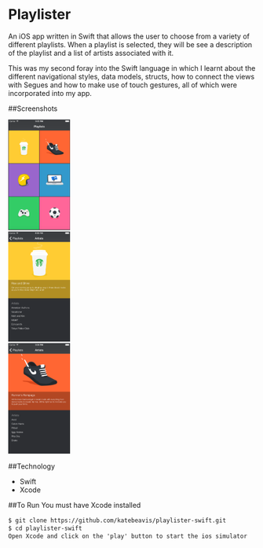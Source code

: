 # Playlister
An iOS app written in Swift that allows the user to choose from a variety of different playlists. When a playlist is selected, they will be see a description of the playlist and a list of artists associated with it.

This was my second foray into the Swift language in which I learnt about the different navigational styles, data models, structs, how to connect the views with Segues and how to make use of touch gestures, all of which were incorporated into my app.

##Screenshots
<div>
  <img width="25%" src="main-view.png">
</div>
<div">
  <img width="25%" src="coffee-list.png">
</div>
<div>
  <img width="25%" src="runner-list.png">
</div>

##Technology
- Swift
- Xcode

##To Run
You must have Xcode installed
```
$ git clone https://github.com/katebeavis/playlister-swift.git
$ cd playlister-swift
Open Xcode and click on the 'play' button to start the ios simulator
```

